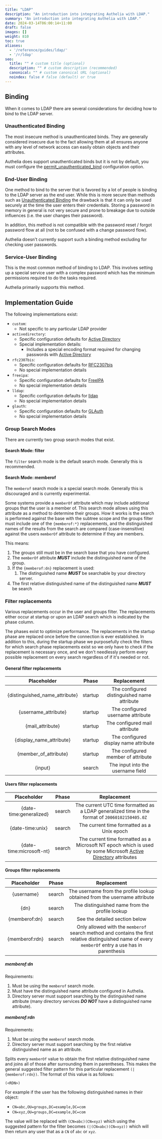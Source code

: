 ```yaml
---
title: "LDAP"
description: "An introduction into integrating Authelia with LDAP."
summary: "An introduction into integrating Authelia with LDAP."
date: 2024-03-14T06:00:14+11:00
draft: false
images: []
weight: 810
toc: true
aliases:
  - '/reference/guides/ldap/'
  - '/r/ldap'
seo:
  title: "" # custom title (optional)
  description: "" # custom description (recommended)
  canonical: "" # custom canonical URL (optional)
  noindex: false # false (default) or true
---
```



## Binding

When it comes to LDAP there are several considerations for deciding how to bind to the LDAP server.

### Unauthenticated Binding

The most insecure method is unauthenticated binds. They are generally considered insecure due to the fact allowing them
at all ensures anyone with any level of network access can easily obtain objects and their attributes.

Authelia does support unauthenticated binds but it is not by default, you must configure the
[permit_unauthenticated_bind](../../configuration/first-factor/ldap.md#permit_unauthenticated_bind) configuration
option.

### End-User Binding

One method to bind to the server that is favored by a lot of people is binding to the LDAP server as the end user. While
this is more secure than methods such as [Unauthenticated Binding](#unauthenticated-binding) the drawback is that it can
only be used securely at the time the user enters their credentials. Storing a password in memory in general is not very
secure and prone to breakage due to outside influences (i.e. the user changes their password).

In addition, this method is not compatible with the password reset / forgot password flow at all (not to be confused
with a change password flow).

Authelia doesn't currently support such a binding method excluding for checking user passwords.

### Service-User Binding

This is the most common method of binding to LDAP. This involves setting up a special service user with a complex
password which has the minimum permissions required to do the tasks required.

Authelia primarily supports this method.

## Implementation Guide

The following implementations exist:

- `custom`:
  - Not specific to any particular LDAP provider
- `activedirectory`:
  - Specific configuration defaults for [Active Directory]
  - Special implementation details:
    - Includes a special encoding format required for changing passwords with [Active Directory]
- `rfc2307bis`:
  - Specific configuration defaults for [RFC2307bis]
  - No special implementation details
- `freeipa`:
  - Specific configuration defaults for [FreeIPA]
  - No special implementation details
- `lldap`:
  - Specific configuration defaults for [lldap]
  - No special implementation details
- `glauth`:
  - Specific configuration defaults for [GLAuth]
  - No special implementation details

### Group Search Modes

There are currently two group search modes that exist.

#### Search Mode: filter

The `filter` search mode is the default search mode. Generally this is recommended.

#### Search Mode: memberof

The `memberof` search mode is a special search mode. Generally this is discouraged and is currently experimental.

Some systems provide a `memberOf` attribute which may include additional groups that the user is a member of. This
search mode allows using this attribute as a method to determine their groups. How it works is the search is performed
against the base with the subtree scope and the groups filter must include one of the `{memberof:*}` replacements, and
the distinguished names of the results from the search are compared (case-insensitive) against the users `memberOf`
attribute to determine if they are members.

This means:

1. The groups still must be in the search base that you have configured.
2. The `memberOf` attribute *__MUST__* include the distinguished name of the group.
3. If the `{memberof:dn}` replacement is used:
    1. The distinguished name *__MUST__* be searchable by your directory server.
4. The first relative distinguished name of the distinguished name *__MUST__* be search

### Filter replacements

Various replacements occur in the user and groups filter. The replacements either occur at startup or upon an LDAP
search which is indicated by the phase column.

The phases exist to optimize performance. The replacements in the startup phase are replaced once before the connection
is ever established. In addition to this, during the startup phase we purposefully check the filters for which search
phase replacements exist so we only have to check if the replacement is necessary once, and we don't needlessly perform
every possible replacement on every search regardless of if it's needed or not.

#### General filter replacements

|          Placeholder           |  Phase  |                 Replacement                 |
|:------------------------------:|:-------:|:-------------------------------------------:|
| {distinguished_name_attribute} | startup | The configured distinguished name attribute |
|      {username_attribute}      | startup |      The configured username attribute      |
|        {mail_attribute}        | startup |        The configured mail attribute        |
|    {display_name_attribute}    | startup |    The configured display name attribute    |
|     {member_of_attribute}      | startup |     The configured member of attribute      |
|            {input}             | search  |      The input into the username field      |

#### Users filter replacements

|          Placeholder           |  Phase  |                                                   Replacement                                                    |
|:------------------------------:|:-------:|:----------------------------------------------------------------------------------------------------------------:|
|    {date-time:generalized}     | search  |          The current UTC time formatted as a LDAP generalized time in the format of `20060102150405.0Z`          |
|        {date-time:unix}        | search  |                                    The current time formatted as a Unix epoch                                    |
|    {date-time:microsoft-nt}    | search  | The current time formatted as a Microsoft NT epoch which is used by some Microsoft [Active Directory] attributes |

#### Groups filter replacements

|  Placeholder   | Phase  |                                                                     Replacement                                                                      |
|:--------------:|:------:|:----------------------------------------------------------------------------------------------------------------------------------------------------:|
|   {username}   | search |                                      The username from the profile lookup obtained from the username attribute                                       |
|      {dn}      | search |                                                    The distinguished name from the profile lookup                                                    |
| {memberof:dn}  | search |                                                            See the detailed section below                                                            |
| {memberof:rdn} | search | Only allowed with the `memberof` search method and contains the first relative distinguished name of every `memberOf` entry a use has in parenthesis |

##### memberof:dn

Requirements:

1. Must be using the `memberof` search mode.
2. Must have the distinguished name attribute configured in Authelia.
3. Directory server must support searching by the distinguished name attribute (many directory services *__DO NOT__*
   have a distinguished name attribute).

##### memberof:rdn

Requirements:

1. Must be using the `memberof` search mode.
2. Directory server must support searching by the first relative distinguished name as an attribute.

Splits every `memberOf` value to obtain the first relative distinguished name and joins all of those after surrounding
them in parentheses. This makes the general suggested filter pattern for this particular replacement
`(|{memberof:rdn})`. The format of this value is as follows:

```text
(<RDN>)
```

For example if the user has the following distinguished names in their object:

- `CN=abc,OU=groups,DC=example,DC=com`
- `CN=xyz,OU=groups,DC=example,DC=com`

The value will be replaced with `(CN=abc)(CN=xyz)` which using the suggested pattern for the filter becomes
`(|(CN=abc)(CN=xyz))` which will then return any user that as a `CN` of `abc` or `xyz`.

[Active Directory]: https://learn.microsoft.com/en-us/windows-server/identity/ad-ds/active-directory-domain-services
[FreeIPA]: https://www.freeipa.org/
[lldap]: https://github.com/lldap/lldap
[GLAuth]: https://glauth.github.io/
[RFC2307bis]: https://datatracker.ietf.org/doc/html/draft-howard-rfc2307bis-02
